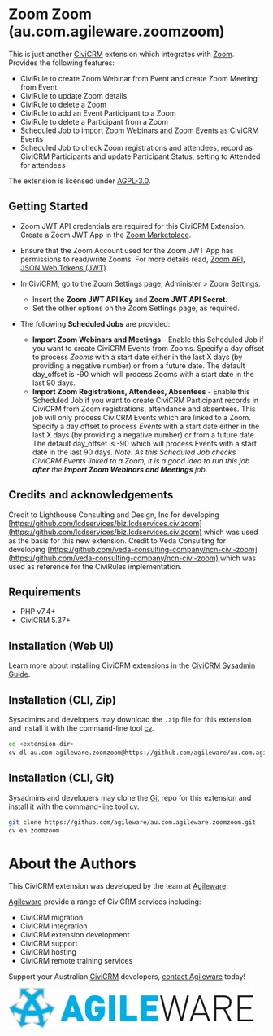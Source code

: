 # Zoom Zoom (au.com.agileware.zoomzoom)

This is just another [CiviCRM](https://civicrm.org) extension which integrates with [Zoom](https://zoom.us). Provides the following features:

* CiviRule to create Zoom Webinar from Event and create Zoom Meeting from Event
* CiviRule to update Zoom details
* CiviRule to delete a Zoom
* CiviRule to add an Event Participant to a Zoom 
* CiviRule to delete a Participant from a Zoom
* Scheduled Job to import Zoom Webinars and Zoom Events as CiviCRM Events 
* Scheduled Job to check Zoom registrations and attendees, record as CiviCRM Participants and update Participant Status, setting to Attended for attendees

The extension is licensed under [AGPL-3.0](LICENSE.txt).

## Getting Started

* Zoom JWT API credentials are required for this CiviCRM Extension. Create a Zoom JWT App in the [Zoom Marketplace](https://marketplace.zoom.us/develop/create).
* Ensure that the Zoom Account used for the Zoom JWT App has permissions to read/write Zooms. For more details read, [Zoom API, JSON Web Tokens (JWT)](https://marketplace.zoom.us/docs/guides/auth/jwt)
* In CiviCRM, go to the Zoom Settings page, Administer > Zoom Settings.
  * Insert the **Zoom JWT API Key** and **Zoom JWT API Secret**.
  * Set the other options on the Zoom Settings page, as required.

* The following **Scheduled Jobs** are provided:
  * **Import Zoom Webinars and Meetings** - Enable this Scheduled Job if you want to create CiviCRM Events from Zooms. Specify a day offset to process _Zooms_ with a start date either in the last X days (by providing a negative number) or from a future date. The default day_offset is -90 which will process Zooms with a start date in the last 90 days.
  * **Import Zoom Registrations, Attendees, Absentees** - Enable this Scheduled Job if you want to create CiviCRM Participant records in CiviCRM from Zoom registrations, attendance and absentees. This job will only process CiviCRM Events which are linked to a Zoom. Specify a day offset to process _Events_ with a start date either in the last X days (by providing a negative number) or from a future date. The default day_offset is -90 which will process Events with a start date in the last 90 days. _Note: As this Scheduled Job checks CiviCRM Events linked to a Zoom, it is a good idea to run this job **after** the **Import Zoom Webinars and Meetings** job_.

## Credits and acknowledgements

Credit to Lighthouse Consulting and Design, Inc for developing [https://github.com/lcdservices/biz.lcdservices.civizoom](https://github.com/lcdservices/biz.lcdservices.civizoom) which was used as the basis for this new extension.
Credit to Veda Consulting for developing [https://github.com/veda-consulting-company/ncn-civi-zoom](https://github.com/veda-consulting-company/ncn-civi-zoom) which was used as reference for the CiviRules implementation.

## Requirements

* PHP v7.4+
* CiviCRM 5.37+

## Installation (Web UI)

Learn more about installing CiviCRM extensions in the [CiviCRM Sysadmin Guide](https://docs.civicrm.org/sysadmin/en/latest/customize/extensions/).

## Installation (CLI, Zip)

Sysadmins and developers may download the `.zip` file for this extension and
install it with the command-line tool [cv](https://github.com/civicrm/cv).

```bash
cd <extension-dir>
cv dl au.com.agileware.zoomzoom@https://github.com/agileware/au.com.agileware.zoomzoom/archive/master.zip
```

## Installation (CLI, Git)

Sysadmins and developers may clone the [Git](https://en.wikipedia.org/wiki/Git) repo for this extension and
install it with the command-line tool [cv](https://github.com/civicrm/cv).

```bash
git clone https://github.com/agileware/au.com.agileware.zoomzoom.git
cv en zoomzoom
```

# About the Authors

This CiviCRM extension was developed by the team at
[Agileware](https://agileware.com.au).

[Agileware](https://agileware.com.au) provide a range of CiviCRM services
including:

* CiviCRM migration
* CiviCRM integration
* CiviCRM extension development
* CiviCRM support
* CiviCRM hosting
* CiviCRM remote training services

Support your Australian [CiviCRM](https://civicrm.org) developers, [contact
Agileware](https://agileware.com.au/contact) today!

![Agileware](logo/agileware-logo.png)